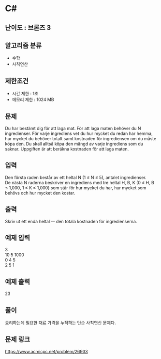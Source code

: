 # C#

## 난이도 : 브론즈 3

## 알고리즘 분류
  - 수학
  - 사칙연산

## 제한조건
  - 시간 제한 : 1초
  - 메모리 제한 : 1024 MB

## 문제
Du har bestämt dig för att laga mat. För att laga maten behöver du N ingredienser. För varje ingrediens vet du hur mycket du redan har hemma, hur mycket du behöver totalt samt kostnaden för ingrediensen om du måste köpa den. Du skall alltså köpa den mängd av varje ingrediens som du saknar. Uppgiften är att beräkna kostnaden för att laga maten.<br/>


## 입력
Den första raden består av ett heltal N (1 ≤ N ≤ 5), antalet ingredienser.<br/>
De nästa N raderna beskriver en ingrediens med tre heltal H, B, K (0 ≤ H, B ≤ 1,000, 1 ≤ K ≤ 1,000) som står för hur mycket du har, hur mycket som behövs och hur mycket den kostar.<br/>


## 출력
Skriv ut ett enda heltal -- den totala kostnaden för ingredienserna.<br/>


## 예제 입력
3<br/>
10 5 1000<br/>
0 4 5<br/>
2 5 1<br/>


## 예제 출력
23<br>


## 풀이
요리하는데 필요한 재료 가격을 누적하는 단순 사칙연산 문제다.<br/>


## 문제 링크
https://www.acmicpc.net/problem/26933